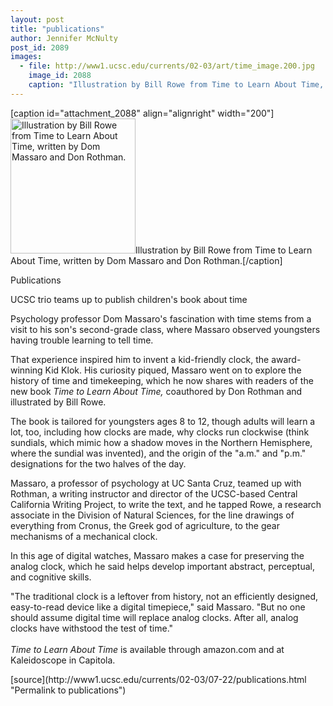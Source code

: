 ```yaml
---
layout: post
title: "publications"
author: Jennifer McNulty
post_id: 2089
images:
  - file: http://www1.ucsc.edu/currents/02-03/art/time_image.200.jpg
    image_id: 2088
    caption: "Illustration by Bill Rowe from Time to Learn About Time, written by Dom Massaro and Don Rothman."
---
```


[caption id="attachment_2088" align="alignright" width="200"]<a href="http://localhost/mysite/wp-content/uploads/2002/07/time_image.200.jpg"><img class="size-full wp-image-2088" src="http://localhost/mysite/wp-content/uploads/2002/07/time_image.200.jpg" alt="Illustration by Bill Rowe from Time to Learn About Time, written by Dom Massaro and Don Rothman." width="200" height="216" /></a>Illustration by Bill Rowe from Time to Learn About Time, written by Dom Massaro and Don Rothman.[/caption]
<p class="pagehead">
  Publications
</p>
<p class="sectionhead">
  UCSC trio teams up to publish children's book about time
</p>
<p>
  Psychology professor Dom Massaro's fascination with time stems from a visit to his son's second-grade class, where Massaro observed youngsters having trouble learning to tell time.
</p>
<p>
  That experience inspired him to invent a kid-friendly clock, the award-winning Kid Klok. His curiosity piqued, Massaro went on to explore the history of time and timekeeping, which he now shares with readers of the new book <i>Time to Learn About Time,</i> coauthored by Don Rothman and illustrated by Bill Rowe.
</p>
<p>
  The book is tailored for youngsters ages 8 to 12, though adults will learn a lot, too, including how clocks are made, why clocks run clockwise (think sundials, which mimic how a shadow moves in the Northern Hemisphere, where the sundial was invented), and the origin of the "a.m." and "p.m." designations for the two halves of the day.
</p>
<p>
  Massaro, a professor of psychology at UC Santa Cruz, teamed up with Rothman, a writing instructor and director of the UCSC-based Central California Writing Project, to write the text, and he tapped Rowe, a research associate in the Division of Natural Sciences, for the line drawings of everything from Cronus, the Greek god of agriculture, to the gear mechanisms of a mechanical clock.
</p>
<p>
  In this age of digital watches, Massaro makes a case for preserving the analog clock, which he said helps develop important abstract, perceptual, and cognitive skills.<br>
</p>
<p>
  "The traditional clock is a leftover from history, not an efficiently designed, easy-to-read device like a digital timepiece," said Massaro. "But no one should assume digital time will replace analog clocks. After all, analog clocks have withstood the test of time."<br>
  <br>
  <i>Time to Learn About Time</i> is available through amazon.com and at Kaleidoscope in Capitola.
</p>
<p>

</p>
[source](http://www1.ucsc.edu/currents/02-03/07-22/publications.html "Permalink to publications")
